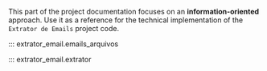 This part of the project documentation focuses on
an **information-oriented** approach. Use it as a
reference for the technical implementation of the
`Extrator de Emails` project code.

::: extrator_email.emails_arquivos

::: extrator_email.extrator